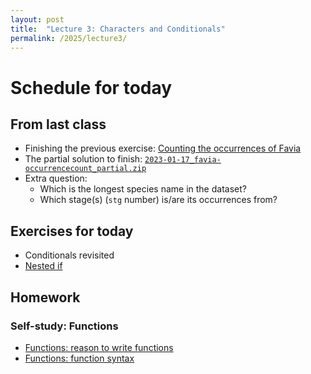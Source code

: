 ```yaml
---
layout: post
title:  "Lecture 3: Characters and Conditionals"
permalink: /2025/lecture3/
---
```


# Schedule for today

## From last class
- Finishing the previous exercise: [Counting the occurrences of Favia](https://adamtkocsis.com/rkheion/Exercises/2023-01-17_favia-occurrencecount.html)
- The partial solution to finish: [`2023-01-17_favia-occurrencecount_partial.zip`]({{site.url}}{{site.baseurl}}/data/2025/2023-01-17_favia-occurrencecount_partial.zip)
- Extra question:
  - Which is the longest species name in the dataset?
  - Which stage(s) (`stg` number) is/are its occurrences from? 

## Exercises for today
- Conditionals revisited
- [Nested if](https://adamtkocsis.com/rkheion/Exercises/2023-10-23-nested_if.html)

## Homework 

### Self-study: Functions

- [Functions: reason to write functions](https://adamkocsis.github.io/rkheion/2_Advanced_Beginner/05_simple_functions/reason.html)
- [Functions: function syntax](https://adamkocsis.github.io/rkheion/2_Advanced_Beginner/05_simple_functions/basic_function_syntax.html)

